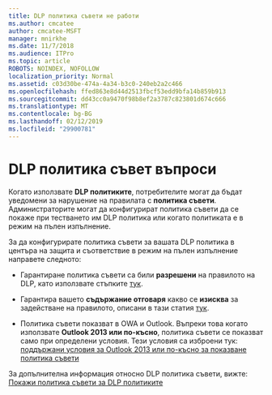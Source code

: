 ```yaml
---
title: DLP политика съвети не работи
ms.author: cmcatee
author: cmcatee-MSFT
manager: mnirkhe
ms.date: 11/7/2018
ms.audience: ITPro
ms.topic: article
ROBOTS: NOINDEX, NOFOLLOW
localization_priority: Normal
ms.assetid: c03d30be-474a-4a34-b3c0-240eb2a2c466
ms.openlocfilehash: ffed863e8d44d2513fbcf53edd9bfa14b859b913
ms.sourcegitcommit: dd43cc0a9470f98b8ef2a3787c823801d674c666
ms.translationtype: MT
ms.contentlocale: bg-BG
ms.lasthandoff: 02/12/2019
ms.locfileid: "29900781"
---
```

# <a name="dlp-policy-tip-issues"></a>DLP политика съвет въпроси

Когато използвате **DLP политиките**, потребителите могат да бъдат уведомени за нарушение на правилата с **политика съвети**. Администраторите могат да конфигурират политика съвети да се покаже при тестването им DLP политика или когато политиката е в режим на пълен изпълнение. 
  
За да конфигурирате политика съвети за вашата DLP политика в центъра на защита и съответствие в режим на пълен изпълнение направете следното:
  
- Гарантиране политика съвети са били **разрешени** на правилото на DLP, като използвате стъпките [тук](https://docs.microsoft.com/office365/securitycompliance/use-notifications-and-policy-tips).
    
- Гарантира вашето **съдържание отговаря** какво се **изисква** за задействане на правилото, описани в тази статия [тук](https://docs.microsoft.com/office365/securitycompliance/what-the-sensitive-information-types-look-for).
    
- Политика съвети показват в OWA и Outlook. Въпреки това когато използвате **Outlook 2013 или по-късно**, политика съвети се показват само при определени условия. Тези условия са изброени тук: [поддържани условия за Outlook 2013 или по-късно за показване политика съвети](https://docs.microsoft.com/office365/securitycompliance/use-notifications-and-policy-tips#outlook-2013-and-later-supports-showing-policy-tips-for-only-some-conditions)
    
За допълнителна информация относно DLP политика съвети, вижте: [Покажи политика съвети за DLP политиките](https://docs.microsoft.com/office365/securitycompliance/use-notifications-and-policy-tips)
  

